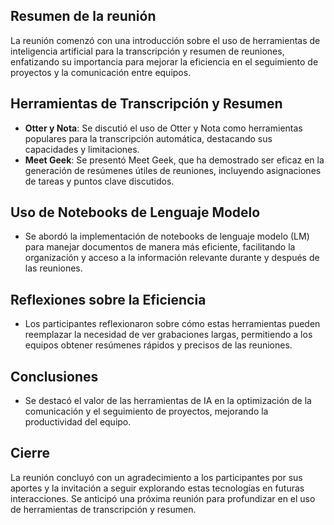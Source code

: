 ## **Resumen de la reunión**

La reunión comenzó con una introducción sobre el uso de herramientas de inteligencia artificial para la transcripción y resumen de reuniones, enfatizando su importancia para mejorar la eficiencia en el seguimiento de proyectos y la comunicación entre equipos.

## **Herramientas de Transcripción y Resumen**

* **Otter y Nota**: Se discutió el uso de Otter y Nota como herramientas populares para la transcripción automática, destacando sus capacidades y limitaciones.  
* **Meet Geek**: Se presentó Meet Geek, que ha demostrado ser eficaz en la generación de resúmenes útiles de reuniones, incluyendo asignaciones de tareas y puntos clave discutidos.

## **Uso de Notebooks de Lenguaje Modelo**

* Se abordó la implementación de notebooks de lenguaje modelo (LM) para manejar documentos de manera más eficiente, facilitando la organización y acceso a la información relevante durante y después de las reuniones.

## **Reflexiones sobre la Eficiencia**

* Los participantes reflexionaron sobre cómo estas herramientas pueden reemplazar la necesidad de ver grabaciones largas, permitiendo a los equipos obtener resúmenes rápidos y precisos de las reuniones.

## **Conclusiones**

* Se destacó el valor de las herramientas de IA en la optimización de la comunicación y el seguimiento de proyectos, mejorando la productividad del equipo.

## **Cierre**

La reunión concluyó con un agradecimiento a los participantes por sus aportes y la invitación a seguir explorando estas tecnologías en futuras interacciones. Se anticipó una próxima reunión para profundizar en el uso de herramientas de transcripción y resumen.

